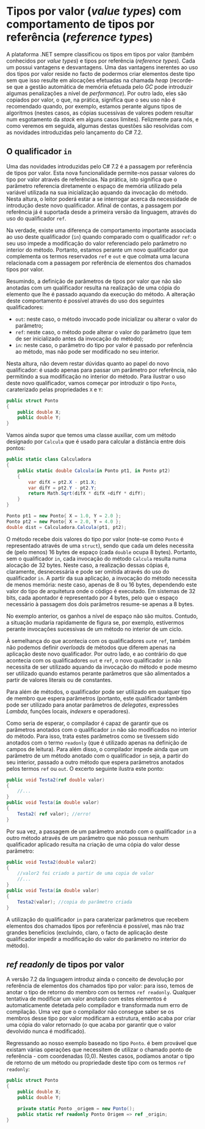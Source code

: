 # Tipos por valor (*value types*) com comportamento de tipos por referência (*reference types*)

A plataforma .NET sempre classificou os tipos em tipos por valor (também conhecidos por *value types*) e tipos por referência (*reference types*). Cada um possui vantagens e desvantagens. Uma das vantagens inerentes ao uso dos tipos por valor reside no facto de podermos criar elementos deste tipo sem que isso resulte em alocações efetuadas na chamada *heap* (recorde-se que a gestão automática de memória efetuada pelo *GC* pode introduzir algumas penalizações a nível de *performance*). Por outro lado, eles são copiados por valor, o que, na prática, significa que o seu uso não é recomendado quando, por exemplo, estamos perante alguns tipos de algoritmos (nestes casos, as cópias sucessivas de valores podem resultar num esgotamento da *stack* em alguns casos limites). Felizmente para nós, e como veremos em seguida, algumas destas questões são resolvidas com as novidades introduzidas pelo lançamento do C# 7.2.


## O qualificador `in`

Uma das novidades introduzidas pelo C# 7.2 é a passagem por referência de tipos por valor. Esta nova funcionalidade permite-nos passar valores do tipo por valor através de referências. Na prática, isto significa que  o parâmetro referencia diretamente o espaço de memória utilizado pela variável utilizada na sua inicialização aquando da invocação do método. Nesta altura, o leitor poderá estar a se interrogar acerca da necessidade de introdução deste novo qualificador. Afinal de contas, a passagem por referência já é suportada desde a primeira versão da linguagem, através do uso do qualificador `ref`.

Na verdade, existe uma diferença de comportamento importante associada ao uso deste qualificador (`in`) quando comparado com o qualificador `ref`: o seu uso impede a modificação do valor referenciado pelo parâmetro no interior do método. Portanto, estamos perante um novo qualificador que complementa os termos reservados `ref` e `out` e que colmata uma lacuna relacionada com a passagem por referência de elementos dos chamados tipos por valor.

Resumindo, a definição de parâmetros de tipos por valor que não são anotadas com um qualificador resulta na realização de uma cópia do elemento que lhe é passado aquando da execução do método. A alteração deste comportamento é possível através do uso dos seguintes qualificadores:
* `out`: neste caso, o método invocado pode inicializar ou alterar o valor do parâmetro;
* `ref`: neste caso, o método pode alterar o valor do parâmetro (que tem de ser inicializado antes da invocação do método);
* `in`: neste caso, o parâmetro do tipo por valor é passado por referência ao método, mas não pode ser modificado no seu interior.

Nesta altura, não devem restar dúvidas quanto ao papel do novo qualificador: é usado apenas para passar um parâmetro por referência, não permitindo a sua modificação no interior do método. Para ilustrar o uso deste novo qualificador, vamos começar por introduzir o tipo `Ponto`, caraterizado pelas propriedades `X` e `Y`:

```cs
public struct Ponto
{
    public double X;
    public double Y;
}
```
Vamos ainda supor que temos uma classe auxiliar, com um método designado por `Calcula` que é usado para calcular a distância entre dois pontos:

```cs
public static class Calculadora
{
    public static double Calcula(in Ponto pt1, in Ponto pt2)
    {
        var difX = pt2.X - pt1.X;
        var difY = pt2.Y - pt2.Y;
        return Math.Sqrt(difX * difX +difY * difY);
    }
} 

Ponto pt1 = new Ponto{ X = 1.0, Y = 2.0 };
Ponto pt2 = new Ponto{ X = 2.0, Y = 4.0 };
double dist = Calculadora.Calcula(pt1, pt2);
```

O método recebe dois valores do tipo por valor (note-se como `Ponto` é representado através de uma `struct`), sendo que cada um deles necessita de (pelo menos) 16 bytes de espaço (cada `double` ocupa 8 bytes). Portanto, sem o qualificador `in`, cada invocação do método `Calcula` resulta numa alocação de 32 bytes. Neste caso, a realização dessas cópias é, claramente, desnecessária e pode ser omitida através do uso do qualificador `in`. A partir da sua aplicação, a invocação do método necessita de menos memória: neste caso, apenas de 8 ou 16 bytes, dependendo este valor do tipo de arquitetura onde o código é executado. Em sistemas de 32 bits, cada apontador é representado por 4 bytes, pelo que o espaço necessário à passagem dos dois parâmetros resume-se apenas a 8 bytes.

No exemplo anterior, os ganhos a nível de espaço não são muitos. Contudo, a situação mudaria rapidamente de figura se, por exemplo, estivermos perante invocações sucessivas de um método no interior de um ciclo. 

À semelhança do que acontecia com os qualificadores `out`e `ref`, também não podemos definir *overloads* de métodos que diferem apenas na aplicação deste novo qualificador. Por outro lado, e ao contrário do que acontecia com os qualificadores `out` e `ref`, o novo qualificador `in` não necessita de ser utilizado aquando da invocação do método e pode mesmo ser utilizado quando estamos perante parâmetros que são alimentados a partir de valores literais ou de constantes.

Para além de métodos, o qualificador pode ser utilizado em qualquer tipo de membro que espera parâmetros (portanto, este qualificador também pode ser utilizado para anotar parâmetros de *delegates*, expressões *Lambda*, funções locais, *indexers* e operadores).

Como seria de esperar, o compilador é capaz de garantir que os parâmetros anotados com o qualificador `in` não são modificados no interior do método. Para isso, trata estes parâmetros como se tivessem sido anotados com o termo `readonly` (que é utilizado apenas na definição de campos de leitura). Para além disso, o compilador impede ainda que um parâmetro de um método anotado com o qualificador `in` seja, a partir do seu interior, passado a outro método que espera parâmetros anotados pelos termos `ref` ou `out`. O excerto seguinte ilustra este ponto:

```cs
public void Testa2(ref double valor)
{
    //...
}
public void Testa(in double valor)
{
    Testa2( ref valor); //erro!
}
```

Por sua vez, a passagem de um parâmetro anotado com o qualificador `in` a outro método através de um parâmetro que não possua nenhum qualificador aplicado resulta na criação de uma cópia do valor desse parâmetro:

```cs
public void Testa2(double valor2)
{
    //valor2 foi criado a partir de uma copia de valor
    //...
}
public void Testa(in double valor)
{
    Testa2(valor); //copia do parâmetro criada
}
```

A utilização do qualificador `in` para caraterizar parâmetros que recebem elementos dos chamados tipos por referência é possível, mas não traz grandes benefícios (excluíndo, claro, o facto de aplicação deste qualificador impedir a modificação do valor do parâmetro no interior do método).


## *ref readonly* de tipos por valor

A versão 7.2 da linguagem introduz ainda o conceito de devolução por referência de elementos dos chamados tipo por valor: para isso, temos de anotar o tipo de retorno do membro com os termos `ref readonly`. Qualquer tentativa de modificar um valor anotado com estes elementos é automaticamente detetada pelo compilador e transformada num erro de compilação. Uma vez que o compilador não consegue saber se os membros desse tipo por valor modificam a estrutura, então acaba por criar uma cópia do valor retornado (o que acaba por garantir que o valor devolvido nunca é modificado). 

Regressando ao nosso exemplo baseado no tipo `Ponto`. é bem provável que existam várias operações que necessitem de utilizar o chamado ponto de referência - com coordenadas (0,0). Nestes casos, podíamos anotar o tipo de retorno de um método ou propriedade deste tipo com os termos `ref readonly`:

```cs
public struct Ponto
{
    public double X;
    public double Y;

    private static Ponto _origem = new Ponto();
    public static ref readonly Ponto Origem => ref _origin;
}
```
